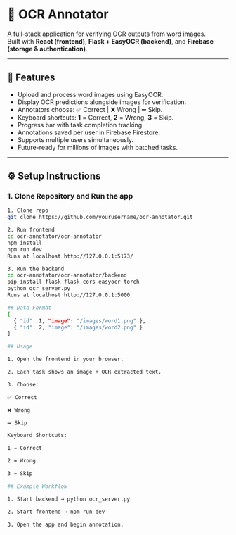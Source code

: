 # 📝 OCR Annotator

A full-stack application for verifying OCR outputs from word images.  
Built with **React (frontend)**, **Flask + EasyOCR (backend)**, and **Firebase (storage & authentication)**.

---

## 🚀 Features
- Upload and process word images using EasyOCR.
- Display OCR predictions alongside images for verification.
- Annotators choose: ✅ Correct | ❌ Wrong | ➖ Skip.
- Keyboard shortcuts: **1** = Correct, **2** = Wrong, **3** = Skip.
- Progress bar with task completion tracking.
- Annotations saved per user in Firebase Firestore.
- Supports multiple users simultaneously.
- Future-ready for millions of images with batched tasks.

---

## ⚙️ Setup Instructions

### 1. Clone Repository and Run the app
```bash
1. Clone repo
git clone https://github.com/yourusername/ocr-annotator.git

2. Run frontend
cd ocr-annotator/ocr-annotator
npm install
npm run dev
Runs at localhost http://127.0.0.1:5173/

3. Run the backend
cd ocr-annotator/ocr-annotator/backend
pip install flask flask-cors easyocr torch
python ocr_server.py
Runs at localhost http://127.0.0.1:5000 

## Data Format
[
  { "id": 1, "image": "/images/word1.png" },
  { "id": 2, "image": "/images/word2.png" }
]

## Usage

1. Open the frontend in your browser.

2. Each task shows an image + OCR extracted text.

3. Choose:

✅ Correct

❌ Wrong

➖ Skip

Keyboard Shortcuts:

1 → Correct

2 → Wrong

3 → Skip

## Example Workflow

1. Start backend → python ocr_server.py

2. Start frontend → npm run dev

3. Open the app and begin annotation.